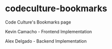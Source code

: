 # codeculture-bookmarks
Code Culture's Bookmarks page

Kevin Camacho - Frontend Implementation

Alex Delgado - Backend Implementation
